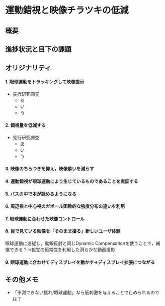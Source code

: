 # 運動錯視と映像チラツキの低減 

## 概要

## 進捗状況と目下の課題

## オリジナリティ

#### 1. 眼球運動をトラッキングして映像提示
- 先行研究調査
  - あ
  - い
  - う

#### 2. 錯視量を低減する
- 先行研究調査
  - あ
  - い
  - う

#### 3. 映像のちらつきを抑え，映像酔いを減らす

#### 4. 運動錯視が眼球運動により生じているものであることを実証する

#### 5. バスの中で本が読めるようになる

#### 6. 周辺視と中心視のガボール函数的な強度分布の違いを利用

#### 7. 眼球運動に合わせた映像コントロール

#### 8. 目で見ている映像を「そのまま撮る」新しいユーザ体験
眼球運動に追従し，動眼反射と同じDynamic Compensationを使うことで，補償できる？->視覚の恒常性を利用した滑らかな動画撮影

#### 9. 眼球運動に合わせてディスプレイを動かす->ディスプレイ拡張につながる

## その他メモ
- 「予測できない揺れ/眼球運動」なら筋刺激を与えることで止められるのでは？